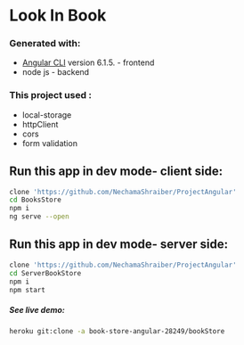 # Look In Book

### Generated with:
* [Angular CLI](https://github.com/angular/angular-cli) version 6.1.5. - frontend    
* node js - backend

### This project used :
* local-storage
* httpClient
* cors
* form validation

## Run this app in dev mode- client side:
```bash
clone 'https://github.com/NechamaShraiber/ProjectAngular'
cd BooksStore
npm i
ng serve --open
```
## Run this app in dev mode- server side:
```bash
clone 'https://github.com/NechamaShraiber/ProjectAngular'
cd ServerBookStore
npm i
npm start
```

##### See live demo:
```bash
heroku git:clone -a book-store-angular-28249/bookStore
```
